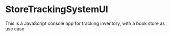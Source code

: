 # StoreTrackingSystemUI
This is a JavaScript console app for tracking inventory, with a book store as use case
